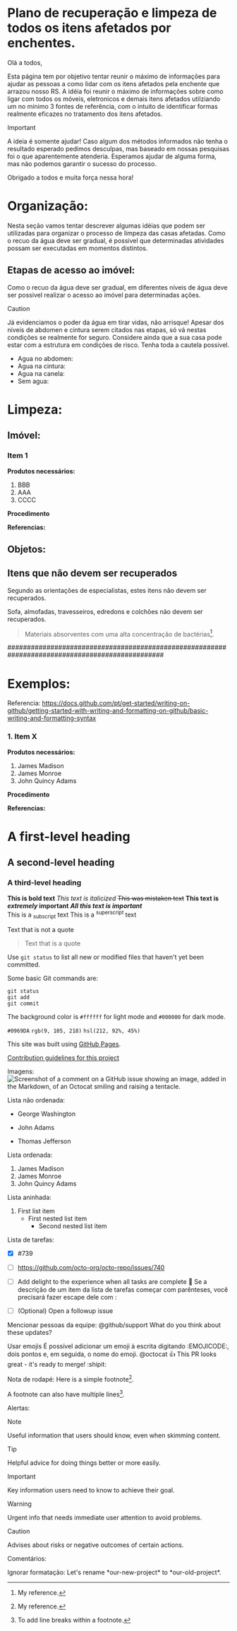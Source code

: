 # Plano de recuperação e limpeza de todos os itens afetados por enchentes.

Olá a todos,

Esta página tem por objetivo tentar reunir o máximo de informações para ajudar as pessoas a como lidar com os itens afetados pela enchente que arrazou nosso RS. A idéia foi reunir o máximo de informações sobre como ligar com todos os móveis, eletronicos e demais itens afetados utilziando um no mínimo 3 fontes de referência, com o intuito de identificar formas realmente eficazes no tratamento dos itens afetados.

> [!IMPORTANT]
> A ideia é somente ajudar! Caso algum dos métodos informados não tenha o resultado esperado pedimos desculpas, mas baseado em nossas pesquisas foi o que aparentemente atenderia. Esperamos ajudar de alguma forma, mas não podemos garantir o sucesso do processo.


Obrigado a todos e muita força nessa hora!

# Organização:

Nesta seção vamos tentar descrever algumas idéias que podem ser utilizadas para organizar o processo de limpeza das casas afetadas. Como o recuo da água deve ser gradual, é possivel que determinadas atividades possam ser executadas em momentos distintos.

## Etapas de acesso ao imóvel:

Como o recuo da água deve ser gradual, em diferentes níveis de água deve ser possivel realizar o acesso ao imóvel para determinadas ações.

> [!CAUTION]
> Já evidenciamos o poder da água em tirar vidas, não arrisque! Apesar dos níveis de abdomen e cintura serem citados nas etapas, só vá nestas condições se realmente for seguro.
> Considere ainda que a sua casa pode estar com a estrutura em condições de risco. Tenha toda a cautela possivel.

- Agua no abdomen:
- Agua na cintura:
- Agua na canela:
- Sem agua: 


# Limpeza:

## Imóvel:

### Item 1

**Produtos necessários:**
1. BBB
2. AAA
3. CCCC

**Procedimento**

**Referencias:**
[^1]: My reference.
[^2]: To add line breaks within a footnote.
[^3]: To add line breaks within a footnote.

## Objetos:

## Itens que não devem ser recuperados

Segundo as orientações de especialistas, estes itens não devem ser recuperados.

Sofa, almofadas, travesseiros, edredons e colchões não devem ser recuperados.
> Materiais absorventes com uma alta concentração de bactérias[^1].

[^1]: Saiba como limpar e recuperar objetos após uma enchente (https://www.youtube.com/watch?v=4QRxIcmjWqY)

################################################################################################

# Exemplos:
Referencia: https://docs.github.com/pt/get-started/writing-on-github/getting-started-with-writing-and-formatting-on-github/basic-writing-and-formatting-syntax


### 1. Item X

**Produtos necessários:**
1. James Madison
2. James Monroe
3. John Quincy Adams

**Procedimento**

**Referencias:**
[^1]: My reference.
[^2]: To add line breaks within a footnote.
[^3]: To add line breaks within a footnote.

# A first-level heading
## A second-level heading
### A third-level heading

**This is bold text**
_This text is italicized_
~~This was mistaken text~~
**This text is _extremely_ important**
***All this text is important***	
This is a <sub>subscript</sub> text
This is a <sup>superscript</sup> text


Text that is not a quote

> Text that is a quote


Use `git status` to list all new or modified files that haven't yet been committed.


Some basic Git commands are:
```
git status
git add
git commit
```


The background color is `#ffffff` for light mode and `#000000` for dark mode.

`#0969DA`
`rgb(9, 105, 218)`
`hsl(212, 92%, 45%)`


This site was built using [GitHub Pages](https://pages.github.com/).


[Contribution guidelines for this project](docs/CONTRIBUTING.md)

Imagens: 
![Screenshot of a comment on a GitHub issue showing an image, added in the Markdown, of an Octocat smiling and raising a tentacle.](https://myoctocat.com/assets/images/base-octocat.svg)

Lista não ordenada:
- George Washington
* John Adams
+ Thomas Jefferson


Lista ordenada:
1. James Madison
2. James Monroe
3. John Quincy Adams


Lista aninhada:

1. First list item
   - First nested list item
     - Second nested list item
    

Lista de tarefas:
- [x] #739
- [ ] https://github.com/octo-org/octo-repo/issues/740
- [ ] Add delight to the experience when all tasks are complete :tada:
Se a descrição de um item da lista de tarefas começar com parênteses, você precisará fazer escape dele com \:
- [ ] \(Optional) Open a followup issue


Mencionar pessoas da equipe:
@github/support What do you think about these updates?

Usar emojis
É possível adicionar um emoji à escrita digitando :EMOJICODE:, dois pontos e, em seguida, o nome do emoji.
@octocat :+1: This PR looks great - it's ready to merge! :shipit:

Nota de rodapé:
Here is a simple footnote[^1].

A footnote can also have multiple lines[^2].

[^1]: My reference.
[^2]: To add line breaks within a footnote, prefix new lines with 2 spaces.
  This is a second line.


Alertas:
> [!NOTE]
> Useful information that users should know, even when skimming content.

> [!TIP]
> Helpful advice for doing things better or more easily.

> [!IMPORTANT]
> Key information users need to know to achieve their goal.

> [!WARNING]
> Urgent info that needs immediate user attention to avoid problems.

> [!CAUTION]
> Advises about risks or negative outcomes of certain actions.

Comentários:
<!-- This content will not appear in the rendered Markdown -->

Ignorar formatação:
Let's rename \*our-new-project\* to \*our-old-project\*.

